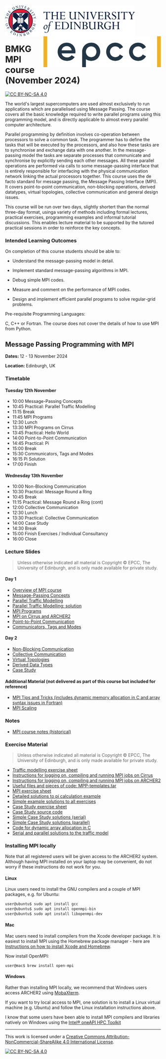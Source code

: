 <img src="./images/eduni_logo.png"  height="100" align="left"> <img src="./images/epcc_logo.jpg" align="right" height="100">

<br /><br /><br /><br /><br />

# BMKG MPI course (November 2024)

[![CC BY-NC-SA 4.0][cc-by-nc-sa-shield]][cc-by-nc-sa]

The world's largest supercomputers are used almost exclusively to run
applications which are parallelised using Message Passing. The course
covers all the basic knowledge required to write parallel programs
using this programming model, and is directly applicable to almost
every parallel computer architecture.

Parallel programming by definition involves co-operation between
processors to solve a common task. The programmer has to define the
tasks that will be executed by the processors, and also how these
tasks are to synchronise and exchange data with one another. In the
message-passing model the tasks are separate processes that
communicate and synchronise by explicitly sending each other
messages. All these parallel operations are performed via calls to
some message-passing interface that is entirely responsible for
interfacing with the physical communication network linking the actual
processors together. This course uses the de facto standard for
message passing, the Message Passing Interface (MPI). It covers
point-to-point communication, non-blocking operations, derived
datatypes, virtual topologies, collective communication and general
design issues.

This course will be run over two days, slightly shortert than the
normal three-day format, usinga variety of methods including formal
lectures, practical exercises, programming examples and informal
tutorial discussions. This enables lecture material to be supported by
the tutored practical sessions in order to reinforce the key concepts.

<h3>Intended Learning Outcomes</h3>

On completion of this course students should be able to:

 * Understand the message-passing model in detail.

 * Implement standard message-passing algorithms in MPI.

 * Debug simple MPI codes.

 * Measure and comment on the performance of MPI codes.

 * Design and implement efficient parallel programs to solve
regular-grid problems.

Pre-requisite Programming Languages:

C, C++ or Fortran. The course does not cover the details of how to use
MPI from Python.

<h2>Message Passing Programming with MPI</h2>

<p><strong>Dates: </strong>12 - 13 November 2024<p>
<p><strong>Location: </strong>Edinburgh, UK</p>


<h3>Timetable</h3>

<h4>Tuesday 12th November</h4>

<ul>
<li>    10:00 Message-Passing Concepts
<li>    10:45 Practical: Parallel Traffic Modelling
<li>    11:15 Break
<li>    11:45 MPI Programs
<li>    12:30 Lunch
<li>    13:30 MPI Programs on Cirrus
<li>    13:45 Practical: Hello World
<li>    14:00 Point-to-Point Communication
<li>    14:45 Practical: Pi
<li>    15:00 Break
<li>    15:30 Communicators, Tags and Modes
<li>    16:15 Pi Solution
<li>    17:00 Finish
</ul>

<h4>Wednesday 13th November</h4>


<ul>

<li>    10:00 Non-Blocking Communication
<li>    10:30 Practical: Message Round a Ring
<li>    10:45 Break
<li>    11:15 Practical: Message Round a Ring (cont)
<li>    12:00 Collective Communication
<li>    12:30 Lunch
<li>    13:30 Practical: Collective Communication
<li>    14:00 Case Study
<li>    14:30 Break
<li>    15:00 Finish Exercises / Individual Consultancy
<li>    16:00 Close

</ul>

<h3>Lecture Slides</h3>

<p><blockquote>Unless otherwise indicated all material is Copyright
&copy; EPCC, The University of Edinburgh, and is only made available
for private study. </blockquote></p>


<h4>Day 1</h4>

<ul>
<li><a href="https://github.com/EPCCed/BMKG-MPI-121124/raw/main/slides/L00-overview_3day.pdf">Overview of MPI course</a>
<li><a href="https://github.com/EPCCed/BMKG-MPI-121124/raw/main/slides/L01-mpconcepts.pdf">Message-Passing Concepts</a>
<li><a href="https://github.com/EPCCed/BMKG-MPI-121124/raw/main/slides/E01-traffic.pdf">Parallel Traffic Modelling</a>
<li><a href="https://github.com/EPCCed/BMKG-MPI-121124/raw/main/slides/road-solution.pdf">Parallel Traffic Modelling: solution</a>
<li><a href="https://github.com/EPCCed/BMKG-MPI-121124/raw/main/slides/L02-intro.pdf">MPI Programs</a>
<li><a href="https://github.com/EPCCed/BMKG-MPI-121124/raw/main/slides/L03-archer2-cirrus-mpi.pdf">MPI on Cirrus and ARCHER2</a>
<li><a href="https://github.com/EPCCed/BMKG-MPI-121124/raw/main/slides/L04-pt2pt.pdf">Point-to-Point Communication</a>
<li><a href="https://github.com/EPCCed/BMKG-MPI-121124/raw/main/slides/L06-modetagcomm.pdf">Communicators, Tags and Modes</a>
</ul>

<h4>Day 2</h4>

<ul>

<li><a href="https://github.com/EPCCed/BMKG-MPI-121124/raw/main/slides/L07-nonblocking.pdf">Non-Blocking Communication</a>
<li><a href="https://github.com/EPCCed/BMKG-MPI-121124/raw/main/slides/L08-collective.pdf">Collective Communication</a>
<li><a href="https://github.com/EPCCed/BMKG-MPI-121124/raw/main/slides/L09-topology.pdf">Virtual Topologies</a>
<li><a href="https://github.com/EPCCed/BMKG-MPI-121124/raw/main/slides/L10-derivedtypes.pdf">Derived Data Types</a> 
<li><a href="https://github.com/EPCCed/BMKG-MPI-121124/raw/main/slides/L11-casestudy.pdf">Case Study</a>

</ul>

<h4>Additional Material (not delivered as part of this course but included for reference)</h4>

<ul>
<li><a href="https://github.com/EPCCed/BMKG-MPI-121124/raw/main/slides/L12-tipsandtricks.pdf">MPI Tips and Tricks (includes dynamic memory allocation in C and array syntax issues in Fortran)</a>
<li><a href="https://github.com/EPCCed/BMKG-MPI-121124/raw/main/slides/L13-scaling.pdf">MPI Scaling</a>
</ul>

<h3>Notes</h3>

<ul>
<li><a href="https://github.com/EPCCed/BMKG-MPI-121124/raw/main/notes/MPP-notes.pdf">MPI course notes (historical)</a>
</ul>

<h3>Exercise Material</h3>

<p><blockquote>Unless otherwise indicated all material is Copyright &copy; EPCC, The University of Edinburgh, and is only made available for private study. </blockquote></p>

<ul>
<li><a href="https://github.com/EPCCed/BMKG-MPI-121124/raw/main/exercises/road.pdf">Traffic modelling exercise sheet</a></li>
<li><a href="https://github.com/EPCCed/BMKG-MPI-121124/raw/main/exercises/Cirrus-MPI-cribsheet.pdf">Instructions for logging on, compiling and running MPI jobs on Cirrus</a></li>
<li><a href="https://github.com/EPCCed/BMKG-MPI-121124/raw/main/exercises/ARCHER2-MPI-cribsheet.pdf">Instructions for logging on, compiling and running MPI jobs on ARCHER2</a></li>
<li><a href="https://github.com/EPCCed/BMKG-MPI-121124/raw/main/exercises/MPP-templates.tar">Useful files and pieces of code: MPP-templates.tar</a></li>
<li><a href="https://github.com/EPCCed/BMKG-MPI-121124/raw/main/exercises/MPP-exercises.pdf">MPI exercise sheet</a></li>
<li><a href="https://github.com/EPCCed/BMKG-MPI-121124/raw/main/exercises/MPP-pi.tar">Detailed solutions to pi calculation example</a>
<li><a href="https://github.com/EPCCed/BMKG-MPI-121124/raw/main/exercises/MPP-solutions.tar">Simple example solutions to all exercises</a>
<li><a href="https://github.com/EPCCed/BMKG-MPI-121124/raw/main/exercises/MPP-casestudy.pdf">Case Study exercise sheet</a></li>
<li><a href="https://github.com/EPCCed/BMKG-MPI-121124/raw/main/exercises/MPP-casestudy.tar.gz">Case Study source code</a></li>
<li><a href="https://github.com/EPCCed/BMKG-MPI-121124/raw/main/exercises/MPP-caseserial.tar">Simple Case Study solutions (serial)</a></li>
<li><a href="https://github.com/EPCCed/BMKG-MPI-121124/raw/main/exercises/MPP-casesolns.tar">Simple Case Study solutions (parallel)</a></li>
<li><a href="https://github.com/EPCCed/BMKG-MPI-121124/raw/main/exercises/MPP-arralloc.tar">Code for dynamic array allocation in C</a>
<li><a href="https://github.com/EPCCed/BMKG-MPI-121124/raw/main/exercises/MPP-traffic.tar">Serial and parallel solutions to the traffic model</a></li>
</ul>

<h3>Installing MPI locally</h3>

Note that all registered users will be given access to the ARCHER2
system. Although having MPI installed on your laptop may be
convenient, do not worry if these instructions do not work for you.

<h4>Linux</h4>

Linux users need to install the GNU compilers and a couple of MPI packages,
e.g. for Ubuntu:

    user@ubuntu$ sudo apt install gcc
    user@ubuntu$ sudo apt install openmpi-bin
    user@ubuntu$ sudo apt install libopenmpi-dev

<h4>Mac</h4>

Mac users need to install compilers from the Xcode developer
package. It is easiest to install MPI using the Homebrew package
manager - here are [Instructions on how to install Xcode and
Homebrew](https://www.moncefbelyamani.com/how-to-install-xcode-homebrew-git-rvm-ruby-on-mac/).

Now install OpenMPI:

    user@mac$ brew install open-mpi

<h4>Windows</h4>

Rather than installing MPI locally, we recommend that Windows users
access ARCHER2 using
[MobaXterm](https://docs.archer2.ac.uk/user-guide/connecting/#windows).

If you want to try local access to MPI, one solution is to install a
Linux virtual machine (e.g. Ubuntu) and follow the Linux installation
instructions above.

I know that some users have been able to install MPI compilers and libraries natively on Windows using the [Intel® oneAPI HPC Toolkit](https://software.intel.com/content/www/us/en/develop/tools/oneapi/hpc-toolkit.html)

---

This work is licensed under a
[Creative Commons Attribution-NonCommercial-ShareAlike 4.0 International License][cc-by-nc-sa].

[cc-by-nc-sa]: http://creativecommons.org/licenses/by-nc-sa/4.0/
[cc-by-nc-sa-image]: https://licensebuttons.net/l/by-nc-sa/4.0/88x31.png
[cc-by-nc-sa-shield]: https://img.shields.io/badge/License-CC%20BY--NC--SA%204.0-lightgrey.svg

[![CC BY-NC-SA 4.0][cc-by-nc-sa-image]][cc-by-nc-sa]

